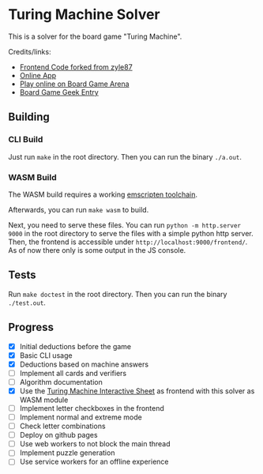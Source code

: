# Turing Machine Solver

This is a solver for the board game "Turing Machine".

Credits/links:

- [Frontend Code forked from zyle87](https://github.com/zyle87/turing-machine-interactive-sheet)
- [Online App](https://turingmachine.info/)
- [Play online on Board Game Arena](https://en.boardgamearena.com/gamepanel?game=turingmachine)
- [Board Game Geek Entry](https://boardgamegeek.com/boardgame/356123/turing-machine)

## Building

### CLI Build

Just run `make` in the root directory. Then you can run the binary `./a.out`.

### WASM Build

The WASM build requires a working [emscripten toolchain](https://emscripten.org/docs/getting_started/downloads.html#installation-instructions-using-the-emsdk-recommended).

Afterwards, you can run `make wasm` to build.

Next, you need to serve these files. You can run `python -m http.server 9000` in the root directory to serve the files with a simple python http server.
Then, the frontend is accessible under `http://localhost:9000/frontend/`. As of now there only is some output in the JS console.

## Tests

Run `make doctest` in the root directory. Then you can run the binary `./test.out`.

## Progress

- [x] Initial deductions before the game
- [x] Basic CLI usage
- [x] Deductions based on machine answers
- [ ] Implement all cards and verifiers
- [ ] Algorithm documentation
- [x] Use the [Turing Machine Interactive Sheet](https://github.com/zyle87/turing-machine-interactive-sheet) as frontend with this solver as WASM module
- [ ] Implement letter checkboxes in the frontend
- [ ] Implement normal and extreme mode
- [ ] Check letter combinations
- [ ] Deploy on github pages
- [ ] Use web workers to not block the main thread
- [ ] Implement puzzle generation
- [ ] Use service workers for an offline experience
